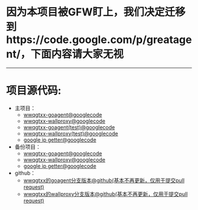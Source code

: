 # 因为本项目被GFW盯上，我们决定迁移到https://code.google.com/p/greatagent/，下面内容请大家无视 #



---

# 项目源代码: #
  * 主项目：
    * [wwqgtxx-goagent@googlecode](https://code.google.com/p/wwqgtxx-goagent/source/browse/?repo=goagent)
    * [wwqgtxx-wallproxy@googlecode](https://code.google.com/p/wwqgtxx-goagent/source/browse/?repo=wallproxy)
    * [wwqgtxx-goagent(test)@googlecode](https://code.google.com/p/wwqgtxx-goagent/source/browse/?repo=goagenttest)
    * [wwqgtxx-wallproxy(test)@googlecode](https://code.google.com/p/wwqgtxx-goagent/source/browse/?repo=wallproxytest)
    * [google ip getter@googlecode](https://code.google.com/p/wwqgtxx-goagent/source/browse/?repo=ip)
  * 备份项目：
    * [wwqgtxx-goagent@googlecode](https://code.google.com/p/wwqgtxx-wallproxy/source/browse/?repo=goagent)
    * [wwqgtxx-wallproxy@googlecode](https://code.google.com/p/wwqgtxx-wallproxy/source/browse/?repo=wallproxy)
    * [google ip getter@googlecode](https://code.google.com/p/wwqgtxx-wallproxy/source/browse/?repo=ip)
  * github：
    * [wwqgtxx的goagent分支版本@github(基本不再更新，仅用于提交pull request)](https://github.com/wwqgtxx/goagent)
    * [wwqgtxx的wallproxy分支版本@github(基本不再更新，仅用于提交pull request)](https://github.com/wwqgtxx/wallproxy)